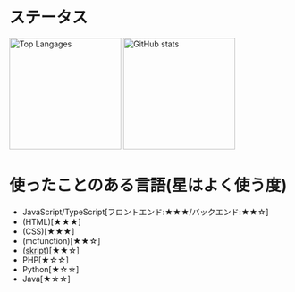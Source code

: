 # ステータス

<p align="left"> 
  <img alt="Top Langages" height="200px" src="https://github-readme-stats.vercel.app/api/top-langs/?username=ramune314159265&show_icons=true&theme=transparent&locale=ja" />
  <img alt="GitHub stats" height="200px" src="https://github-readme-stats.vercel.app/api?username=ramune314159265&theme=transparent&show_icons=true&include_all_commits=true&locale=ja" />
</p>

# 使ったことのある言語(星はよく使う度)
- JavaScript/TypeScript[フロントエンド:★★★/バックエンド:★★☆]
- (HTML)[★★★]
- (CSS)[★★★]
- (mcfunction)[★★☆]
- ([skript](https://github.com/SkriptLang/Skript))[★★☆]
- PHP[★☆☆]
- Python[★☆☆]
- Java[★☆☆]
